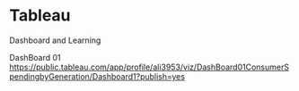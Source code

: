 # Tableau
Dashboard and Learning

DashBoard 01
https://public.tableau.com/app/profile/ali3953/viz/DashBoard01ConsumerSpendingbyGeneration/Dashboard1?publish=yes
